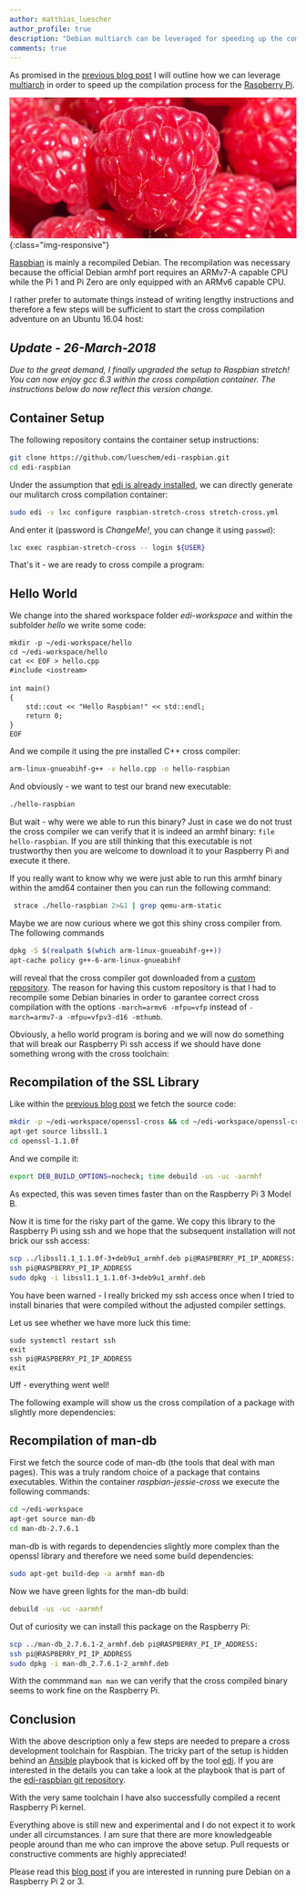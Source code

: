 ```yaml
---
author: matthias_luescher
author_profile: true
description: "Debian multiarch can be leveraged for speeding up the compilation of software for the Raspberry Pi."
comments: true
---
```


As promised in the [previous blog post](/Compiling-for-Embedded-Debian-Target-Systems/) I will outline how we can leverage 
[multiarch](https://wiki.debian.org/Multiarch/HOWTO) in order to speed up the compilation process for the 
[Raspberry Pi](http://www.raspberrypi.org).

![raspberry](/assets/images/blog/raspberry.png){:class="img-responsive"}

[Raspbian](https://www.raspbian.org/) is mainly a recompiled Debian. The recompilation was necessary because the official 
Debian armhf port requires an ARMv7-A capable CPU while the Pi 1 and Pi Zero are only equipped with an ARMv6 capable CPU. 

I rather prefer to automate things instead of writing lengthy instructions and therefore a few steps will be sufficient
to start the cross compilation adventure on an Ubuntu 16.04 host:

*Update - 26-March-2018*
------------------------

_Due to the great demand, I finally upgraded the setup to Raspbian stretch! You can now enjoy gcc 6.3 within the
cross compilation container. The instructions below do now reflect this version change._


Container Setup
---------------

The following repository contains the container setup instructions:

``` bash
git clone https://github.com/lueschem/edi-raspbian.git
cd edi-raspbian
```

Under the assumption that [edi is already installed](http://docs.get-edi.io/en/latest/getting_started.html), we can directly
generate our mulitarch cross compilation container:

``` bash
sudo edi -v lxc configure raspbian-stretch-cross stretch-cross.yml
```

And enter it (password is _ChangeMe!_, you can change it using ```passwd```):

``` bash
lxc exec raspbian-stretch-cross -- login ${USER}
```

That's it - we are ready to cross compile a program:

Hello World
-----------

We change into the shared workspace folder _edi-workspace_ and within the subfolder _hello_ we write some code:

```
mkdir -p ~/edi-workspace/hello
cd ~/edi-workspace/hello
cat << EOF > hello.cpp
#include <iostream>
 
int main()
{
    std::cout << "Hello Raspbian!" << std::endl;
    return 0;
}
EOF
```

And we compile it using the pre installed C++ cross compiler:

``` bash
arm-linux-gnueabihf-g++ -v hello.cpp -o hello-raspbian
```

And obviously - we want to test our brand new executable:

``` bash
./hello-raspbian
```

But wait - why were we able to run this binary? Just in case we do not trust the cross compiler we can verify that it is 
indeed an armhf binary: ```file hello-raspbian```. If you are still thinking that this executable is not trustworthy
then you are welcome to download it to your Raspberry Pi and execute it there.

If you really want to know why we were just able to run this armhf binary within the amd64 container then you can run
the following command:

``` bash
 strace ./hello-raspbian 2>&1 | grep qemu-arm-static
```

Maybe we are now curious where we got this shiny cross compiler from. The following commands

``` bash
dpkg -S $(realpath $(which arm-linux-gnueabihf-g++))
apt-cache policy g++-6-arm-linux-gnueabihf
```

will reveal that the cross compiler got downloaded from a 
[custom repository](https://get-edi.github.io/raspbian-cross-compiler/).
The reason for having this custom repository is that I had to recompile some Debian binaries in order to garantee
correct cross compilation with the options ```-march=armv6 -mfpu=vfp``` instead of
```-march=armv7-a -mfpu=vfpv3-d16 -mthumb```.

Obviously, a hello world program is boring and we will now do something that will break our Raspberry Pi ssh access if we
should have done something wrong with the cross toolchain:

Recompilation of the SSL Library
--------------------------------

Like within the [previous blog post](/Compiling-for-Embedded-Debian-Target-Systems/) we fetch the source code:

``` bash
mkdir -p ~/edi-workspace/openssl-cross && cd ~/edi-workspace/openssl-cross
apt-get source libssl1.1
cd openssl-1.1.0f
```

And we compile it:

``` bash
export DEB_BUILD_OPTIONS=nocheck; time debuild -us -uc -aarmhf
```

As expected, this was seven times faster than on the Raspberry Pi 3 Model B.

Now it is time for the risky part of the game. We copy this library to the Raspberry Pi using ssh and we hope that the
subsequent installation will not brick our ssh access:

``` bash
scp ../libssl1.1_1.1.0f-3+deb9u1_armhf.deb pi@RASPBERRY_PI_IP_ADDRESS:
ssh pi@RASPBERRY_PI_IP_ADDRESS
sudo dpkg -i libssl1.1_1.1.0f-3+deb9u1_armhf.deb
```

You have been warned - I really bricked my ssh access once when I tried to install binaries that were compiled
without the adjusted compiler settings.

Let us see whether we have more luck this time:

```
sudo systemctl restart ssh
exit
ssh pi@RASPBERRY_PI_IP_ADDRESS
exit
```

Uff - everything went well!

The following example will show us the cross compilation of a package with slightly more dependencies:

Recompilation of man-db
-----------------------

First we fetch the source code of man-db (the tools that deal with man pages). This was a truly random choice of a package
that contains executables. Within the container _raspbian-jessie-cross_ we execute the following commands:

``` bash
cd ~/edi-workspace
apt-get source man-db
cd man-db-2.7.6.1 
```

man-db is with regards to dependencies slightly more complex than the openssl library and therefore we need some build dependencies:

``` bash
sudo apt-get build-dep -a armhf man-db
```

Now we have green lights for the man-db build:

``` bash
debuild -us -uc -aarmhf
```

Out of curiosity we can install this package on the Raspberry Pi:

``` bash
scp ../man-db_2.7.6.1-2_armhf.deb pi@RASPBERRY_PI_IP_ADDRESS:
ssh pi@RASPBERRY_PI_IP_ADDRESS
sudo dpkg -i man-db_2.7.6.1-2_armhf.deb
```

With the commmand ```man man``` we can verify that the cross compiled binary seems to work fine on the Raspberry Pi.

Conclusion
----------

With the above description only a few steps are needed to prepare a cross development toolchain for Raspbian. The tricky 
part of the setup is hidden behind an [Ansible](https://www.ansible.com/) playbook that is kicked off by the tool
[edi](http://www.get-edi.io).
If you are interested in the details you can take a look at the playbook that is part of the 
[edi-raspbian git repository](https://github.com/lueschem/edi-raspbian).

With the very same toolchain I have also successfully compiled a recent Raspberry Pi kernel.

Everything above is still new and experimental and I do not expect it to work under all circumstances. I am sure that there
are more knowledgeable people around than me who can improve the above setup. Pull requests or constructive comments are
highly appreciated!

Please read this [blog post](/A-new-Approach-to-Operating-System-Image-Generation/) if you are interested in running
pure Debian on a Raspberry Pi 2 or 3.
